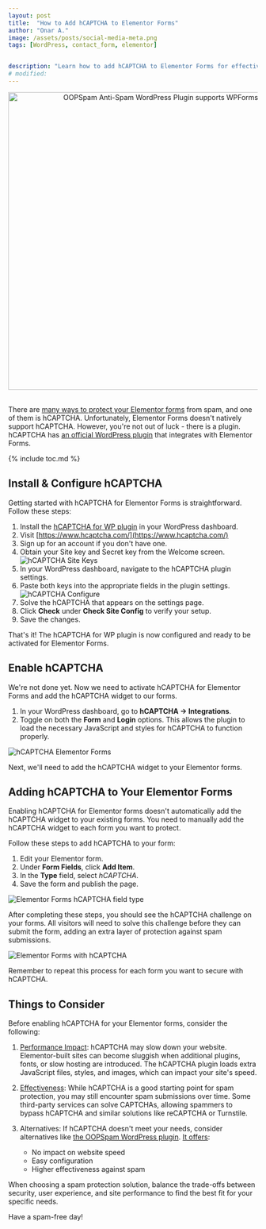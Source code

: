 ```yaml
---
layout: post
title:  "How to Add hCAPTCHA to Elementor Forms"
author: "Onar A."
image: /assets/posts/social-media-meta.png
tags: [WordPress, contact_form, elementor]


description: "Learn how to add hCAPTCHA to Elementor Forms for effective spam protection. Step-by-step guide on installation, configuration, and implementation."
# modified: 
---
```

<center>
<img loading="lazy"  width="600" alt="OOPSpam Anti-Spam WordPress Plugin supports WPForms" src="/blog/assets/posts/wp-forms/intro-wpforms.png">
</center>
<br/>


There are [many ways to protect your Elementor forms](https://www.oopspam.com/blog/spam-protection-for-elementor-forms) from spam, and one of them is hCAPTCHA. Unfortunately, Elementor Forms doesn't natively support hCAPTCHA. However, you're not out of luck - there is a plugin. hCAPTCHA has [an official WordPress plugin](https://wordpress.org/plugins/hcaptcha-for-forms-and-more/) that integrates with Elementor Forms.

{% include toc.md %}

## Install & Configure hCAPTCHA

Getting started with hCAPTCHA for Elementor Forms is straightforward. Follow these steps:

1. Install the [hCAPTCHA for WP plugin](https://wordpress.org/plugins/hcaptcha-for-forms-and-more/) in your WordPress dashboard.
2. Visit [https://www.hcaptcha.com/](https://www.hcaptcha.com/)
3. Sign up for an account if you don't have one.
4. Obtain your Site key and Secret key from the Welcome screen.
    ![hCAPTCHA Site Keys](/blog/assets/posts/elementor-hcaptcha/hcaptcha-keys.png "hCAPTCHA Site Keys")
5. In your WordPress dashboard, navigate to the hCAPTCHA plugin settings.
6. Paste both keys into the appropriate fields in the plugin settings.
    ![hCAPTCHA Configure](/blog/assets/posts/elementor-hcaptcha/hcaptcha-configure.png "hCAPTCHA Configure")
7. Solve the hCAPTCHA that appears on the settings page.
8. Click **Check** under **Check Site Config** to verify your setup.
9. Save the changes.

That's it! The hCAPTCHA for WP plugin is now configured and ready to be activated for Elementor Forms.

## Enable hCAPTCHA

We're not done yet. Now we need to activate hCAPTCHA for Elementor Forms and add the hCAPTCHA widget to our forms.

1. In your WordPress dashboard, go to **hCAPTCHA -> Integrations**.
2. Toggle on both the **Form** and **Login** options. This allows the plugin to load the necessary JavaScript and styles for hCAPTCHA to function properly.

![hCAPTCHA Elementor Forms](/blog/assets/posts/elementor-hcaptcha/hcaptcha-elementor.png "hCAPTCHA Elementor Forms")

Next, we'll need to add the hCAPTCHA widget to your Elementor forms.

## Adding hCAPTCHA to Your Elementor Forms

Enabling hCAPTCHA for Elementor forms doesn't automatically add the hCAPTCHA widget to your existing forms. You need to manually add the hCAPTCHA widget to each form you want to protect.

Follow these steps to add hCAPTCHA to your form:

1. Edit your Elementor form.
2. Under **Form Fields**, click **Add Item**.
3. In the **Type** field, select *hCAPTCHA*.
4. Save the form and publish the page.

![Elementor Forms hCAPTCHA field type](/blog/assets/posts/elementor-hcaptcha/hcaptcha-type.png "Elementor Forms hCAPTCHA field type")

After completing these steps, you should see the hCAPTCHA challenge on your forms. All visitors will need to solve this challenge before they can submit the form, adding an extra layer of protection against spam submissions.

![Elementor Forms with hCAPTCHA](/blog/assets/posts/elementor-hcaptcha/elementor-form-hcaptcha.png "Elementor Forms with hCAPTCHA")

Remember to repeat this process for each form you want to secure with hCAPTCHA.

## Things to Consider

Before enabling hCAPTCHA for your Elementor forms, consider the following:

1. [Performance Impact](https://www.oopspam.com/blog/hcaptcha-performance-analyses): hCAPTCHA may slow down your website. Elementor-built sites can become sluggish when additional plugins, fonts, or slow hosting are introduced. The hCAPTCHA plugin loads extra JavaScript files, styles, and images, which can impact your site's speed.

2. [Effectiveness](https://www.oopspam.com/blog/bypassing-captcha): While hCAPTCHA is a good starting point for spam protection, you may still encounter spam submissions over time. Some third-party services can solve CAPTCHAs, allowing spammers to bypass hCAPTCHA and similar solutions like reCAPTCHA or Turnstile.

3. Alternatives: If hCAPTCHA doesn't meet your needs, consider alternatives like [the OOPSpam WordPress plugin](https://wordpress.org/plugins/oopspam-anti-spam/). [It offers](https://www.oopspam.com/wordpress):
   - No impact on website speed
   - Easy configuration
   - Higher effectiveness against spam

When choosing a spam protection solution, balance the trade-offs between security, user experience, and site performance to find the best fit for your specific needs.

Have a spam-free day!